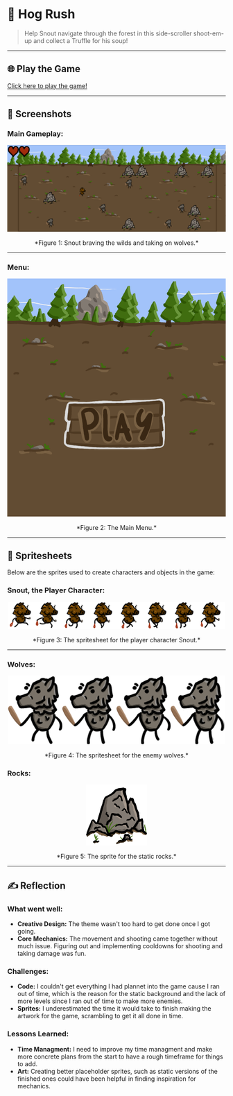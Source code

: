 # 🐗 **Hog Rush** 

> Help Snout navigate through the forest in this side-scroller shoot-em-up and collect a Truffle for his soup!

---

## 🌐 **Play the Game**
[Click here to play the game!](https://ulfderdritte.github.io/CCL1)

---

## 📸 **Screenshots**

### Main Gameplay:
<div style="text-align: center;">
  <img src="gameplay.png" alt="Gameplay Screenshot" width="600">
  <p>*Figure 1: Snout braving the wilds and taking on wolves.*</p>
</div>

---

### Menu:
<div style="text-align: center;">
  <img src="menu.png" alt="Menu UI Screenshot" width="600">
  <p>*Figure 2: The Main Menu.*</p>
</div>

---

## 🎨 **Spritesheets**
Below are the sprites used to create characters and objects in the game:

### Snout, the Player Character:
<div style="text-align: center;">
  <img src="/Hog Rush/sprites/snoutSpritesheet.png" alt="Player Spritesheet" width="500">
  <p>*Figure 3: The spritesheet for the player character Snout.*</p>
</div>

---

### Wolves:
<div style="text-align: center;">
  <img src="/Hog Rush/sprites/enemySpritesheet.png" alt="Enemy Spritesheet" width="500">
  <p>*Figure 4: The spritesheet for the enemy wolves.*</p>
</div>

### Rocks:
<div style="text-align: center;">
  <img src="/Hog Rush/sprites/rock.png" alt="Enemy Spritesheet" width="140">
  <p>*Figure 5: The sprite for the static rocks.*</p>
</div>


---

## ✍️ **Reflection**

### What went well:
- **Creative Design:** The theme wasn't too hard to get done once I got going.
- **Core Mechanics:** The movement and shooting came together without much issue. Figuring out and implementing cooldowns for shooting and taking damage was fun. 

### Challenges:
- **Code:** I couldn't get everything I had plannet into the game cause I ran out of time, which is the reason for the static background and the lack of more levels since I ran out of time to make more enemies.
- **Sprites:** I underestimated the time it would take to finish making the artwork for the game, scrambling to get it all done in time.

### Lessons Learned:
- **Time Managment:** I need to improve my time managment and make more concrete plans from the start to have a rough timeframe for things to add.
- **Art:** Creating better placeholder sprites, such as static versions of the finished ones could have been helpful in finding inspiration for mechanics.

